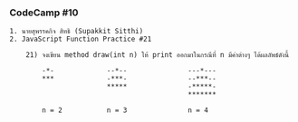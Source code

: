 ### CodeCamp #10
    1. นายสุพรรคกิจ สิทธิ (Supakkit Sitthi)
    2. JavaScript Function Practice #21

        21) จงเขียน method draw(int n) ให้ print ออกมาในกรณีที่ n มีค่าต่างๆ ได้ผลลัพธ์ดังนี้

            -*-             --*--               ---*---
            ***             -***-               --***--
                            *****               -*****-
                                                *******
            
            n = 2           n = 3               n = 4